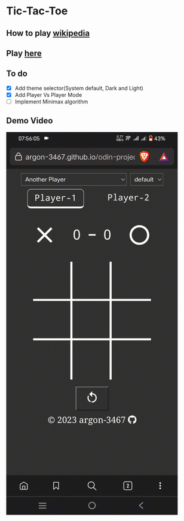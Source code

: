 # Tic-Tac-Toe

## How to play [wikipedia](https://en.wikipedia.org/wiki/Tic-tac-toe)

## Play [here](https://argon-3467.github.io/odin-projects/tic-tac-toe/)

## To do

- [x] Add theme selector(System default, Dark and Light)
- [x] Add Player Vs Player Mode
- [ ] Implement Minimax algorithm

## Demo Video

![Demo video of Tic-Tac-Toe UI](images/tic-tac-toe.gif)
